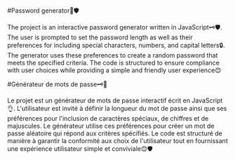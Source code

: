 #Password generator🔐🛡️

The project is an interactive password generator written in JavaScript🗝️🛡️. The user is prompted to set the password length as well as their preferences for including special characters, numbers, and capital letters🔒. 
The generator uses these preferences to create a random password that meets the specified criteria. The code is structured to ensure compliance with user choices while providing a simple and friendly user experience😊

#Générateur de mots de passe🗝️🔐

Le projet est un générateur de mots de passe interactif écrit en JavaScript👌. L'utilisateur est invité à définir la longueur du mot de passe ainsi que ses préférences pour l'inclusion de caractères spéciaux, de chiffres et de majuscules.
Le générateur utilise ces préférences pour créer un mot de passe aléatoire qui répond aux critères spécifiés.
Le code est structuré de manière à garantir la conformité aux choix de l'utilisateur tout en fournissant une expérience utilisateur simple et conviviale😊🛡️
